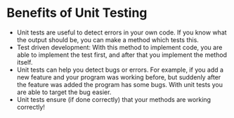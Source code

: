 # Benefits of Unit Testing

- Unit tests are useful to detect errors in your own code. If you know what the output should be, you can make a method
which tests this.
- Test driven development: With this method to implement code, you are able to implement the test first, and after that
you implement the method itself.
- Unit tests can help you detect bugs or errors. For example, if you add a new feature and your program was working 
before, but suddenly after the feature was added the program has some bugs. With unit tests you are able to target 
the bug easier.
- Unit tests ensure (if done correctly) that your methods are working correctly!